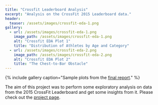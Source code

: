 ```yaml
---
title: "Crossfit Leaderboard Analysis"
excerpt: "Analysis on the CrossFit 2015 Leaderboard data."
header:
  teaser: /assets/images/crossfit-eda-1.png
gallery:
  - url: /assets/images/crossfit-eda-1.png
    image_path: /assets/images/crossfit-eda-1.png
    alt: "Crossfit EDA Plot 1"
    title: "Distribution of Athletes by Age and Category"
  - url: /assets/images/crossfit-eda-2.png
    image_path: /assets/images/crossfit-eda-2.png
    alt: "Crossfit EDA Plot 2"
    title: "The Chest-to-Bar Obstacle"
---
```


{% include gallery caption="Sample plots from the [final report](https://vbernardes.github.io/crossfit-2015-eda/Crossfit_2015_EDA.html)." %}

The aim of this project was to perform some exploratory analysis on data from the 2015 CrossFit Leaderboard and get some insights from it. Please check out the [project page](https://vbernardes.github.io/crossfit-2015-eda/).
